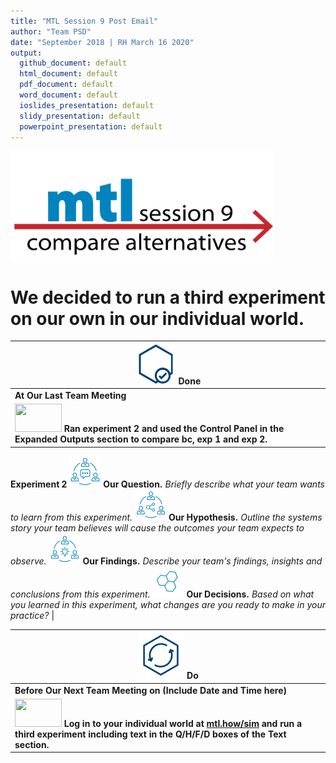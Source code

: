 ```yaml
---
title: "MTL Session 9 Post Email"
author: "Team PSD"
date: "September 2018 | RH March 16 2020"
output: 
  github_document: default
  html_document: default
  pdf_document: default
  word_document: default
  ioslides_presentation: default
  slidy_presentation: default
  powerpoint_presentation: default
---
```



<!-- MTL Logo, HTML img tag -->
[<img src = "https://github.com/lzim/teampsd/blob/master/resources/title_slides/mtl_s09_compare_alternatives_title.png"
     height = "175" width = "420">](https://github.com/lzim/teampsd/blob/master/mtl_facilitate_workgroup/learner_see/mtl_session09_see.md) 

# We decided to run a third experiment on our own in our individual world. 

<!-- Do/Done Tables -->
| <img src = "https://raw.githubusercontent.com/lzim/teampsd/master/resources/icons/done.png" height = "65" width = "65"> **Done** | 
| --- |
|**At Our Last Team Meeting**|
| [<img src = "https://raw.githubusercontent.com/lzim/teampsd/master/resources/logos/mtl_how_sim.png" height = "45" width = "75">](http://mtl.how/sim) **Ran experiment 2 and used the Control Panel in the Expanded Outputs section to compare bc, exp 1 and exp 2.** 
**Experiment 2**
<img src = "https://raw.githubusercontent.com/lzim/teampsd/master/resources/icons/mtl_question.png" height = "50" width = "50" style = "display: inline-block"/> **Our Question.** *Briefly describe what your team wants to learn from this experiment.*
<img src = "https://raw.githubusercontent.com/lzim/teampsd/master/resources/icons/mtl_hypothesis.png" height = "50" width = "50" style = "display: inline-block"/> **Our Hypothesis.** *Outline the systems story your team believes will cause the outcomes your team expects to observe.* 
<img src = "https://raw.githubusercontent.com/lzim/teampsd/master/resources/icons/mtl_findings.png" height = "50" width = "50" style = "display: inline-block"/> **Our Findings.** *Describe your team's findings, insights and conclusions from this experiment.*
<img src = "https://raw.githubusercontent.com/lzim/teampsd/master/resources/icons/mtl_decisions.png" height = "50" width = "50" style = "display: inline-block"/> **Our Decisions.** *Based on what you learned in this experiment, what changes are you ready to make in your practice?* |

<img src = "https://raw.githubusercontent.com/lzim/teampsd/master/resources/icons/do.png" height = "75" width = "75"> **Do** |
| --- |
|**Before Our Next Team Meeting on (Include Date and Time here)**|
|[<img src = "https://raw.githubusercontent.com/lzim/teampsd/master/resources/logos/mtl_how_sim.png" height = "45" width = "75">](http://mtl.how/sim) **Log in to your individual world at [mtl.how/sim](https://mtl.how/sim) and run a third experiment including text in the Q/H/F/D boxes of the Text section.**  |
